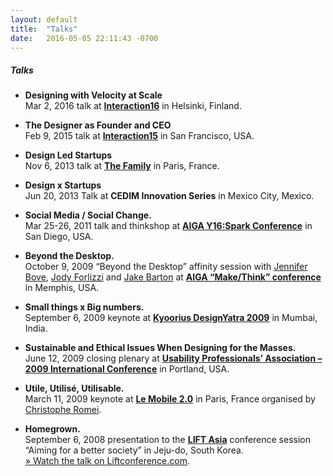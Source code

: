 ```yaml
---
layout: default
title:  "Talks"
date:   2016-05-05 22:11:43 -0700
---
```

##### Talks

*   **Designing with Velocity at Scale**  
    Mar 2, 2016 talk at **[Interaction16](http://interaction16.ixda.org/)** in Helsinki, Finland.
    
*   **The Designer as Founder and CEO**  
    Feb 9, 2015 talk at **[Interaction15](http://interaction15.ixda.org/)** in San Francisco, USA.

*   **Design Led Startups**  
    Nov 6, 2013 talk at **[The Family](http://thefamily.co)** in Paris, France.

*   **Design x Startups**  
    Jun 20, 2013 Talk at **CEDIM Innovation Series** in Mexico City, Mexico.

*   **Social Media / Social Change.**  
    Mar 25-26, 2011 talk and thinkshop at **[AIGA Y16:Spark Conference](http://y-conference.com/y16/)** in San Diego, USA.

*   **Beyond the Desktop.**  
    October 9, 2009 “Beyond the Desktop” affinity session with [Jennifer Bove](http://www.kickerstudio.com/team.html), [Jody Forlizzi](http://goodgestreet.com/) and [Jake Barton](http://www.localprojects.net/lpV2/) at **[AIGA “Make/Think” conference](http://designconference2009.aiga.org/)** in Memphis, USA.

*   **Small things x Big numbers.**  
    September 6, 2009 keynote at **[Kyoorius DesignYatra 2009](http://www.designyatra.com/)** in Mumbai, India.

*   **Sustainable and Ethical Issues When Designing for the Masses.**  
    June 12, 2009 closing plenary at **[Usability Professionals’ Association – 2009 International Conference](http://www.usabilityprofessionals.org/conference/2009)** in Portland, USA.

*   **Utile, Utilisé, Utilisable.**  
    March 11, 2009 keynote at **[Le Mobile 2.0](http://www.lemobile20.com/)** in Paris, France organised by [Christophe Romei](http://www.servicesmobiles.fr/).

*   **Homegrown.**  
    September 6, 2008 presentation to the **[LIFT Asia](http://www.liftconference.com/lift-asia-08)** conference session “Aiming for a better society” in Jeju-do, South Korea.  
    [&raquo; Watch the talk on Liftconference.com](http://www.liftconference.com/homegrown-nokia-design-project).
